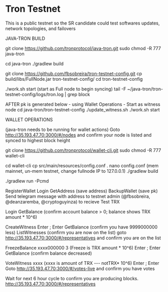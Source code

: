 # Tron Testnet 

This is a public testnet so the SR candidate could test softwares updates, network topologies, and failovers

JAVA-TRON BUILD

git clone https://github.com/tronprotocol/java-tron.git
sudo chmod -R 777 java-tron

cd java-tron
./gradlew build

git clone https://github.com/fbsobreira/tron-testnet-config.git
cp build/libs/FullNode.jar tron-testnet-config/
cd tron-testnet-config

./work.sh start  (start as Full node to begin syncing)
tail -F ~/java-tron/tron-testnet-config/logs/tron.log | grep block

AFTER pk is generated below - using Wallet Operations - Start as witness node
cd java-tron/tron-testnet-config
./update_witness.sh 	<Enter your node private key>
./work.sh start


WALLET OPERATIONS

(java-tron needs to be running for wallet actions)
Goto http://35.193.47.70:3000/#/nodes and confirm your node is listed and synced to highest block height

git clone https://github.com/tronprotocol/wallet-cli.git
sudo chmod -R 777 wallet-cli

cd wallet-cli
cp src/main/resources/config.conf .
nano config.conf  (mem mainnet, un-mem testnet, change fullnode IP to 127.0.0.1)
./gradlew build

./gradlew run -Pcmd

RegisterWallet <enter pw of choice>
Login <pw>
GetAddress    (save address)
BackupWallet  (save pk)
Send telegram message with address to testnet admin (@fbsobreira, @deanzaremba, @cryptoguyinza) to recieve Test TRX

Login
GetBalance (confirm account balance > 0; balance shows TRX amount * 10^6)

CreateWitness  <web url of choice>
Enter <y>;   Enter <password>
GetBalance  (confirm you have 9999000000 less)
ListWitnesses  (confirm you are now on the list)
goto http://35.193.47.70:3000/#/representatives and confirm you are on the list

FreezeBalance xxxx000000 3   (Freeze is TRX amount * 10^6)
Enter <y>;   Enter <password>
GetBalance  (confirm balance decreased)

VoteWitness <account address> xxxx  (xxxx is amount of TRX --- notTRX* 10^6)
Enter <y>;   Enter <password>
Goto http://35.193.47.70:3000/#/votes-live and confirm you have votes


Wait for next 6 hour cycle to confirm you are producing blocks.
http://35.193.47.70:3000/#/representatives
